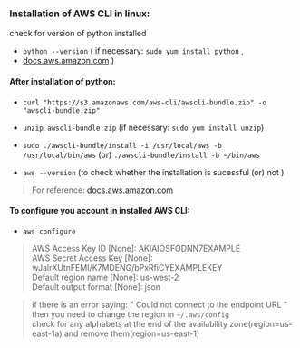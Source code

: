 ### Installation of AWS CLI in linux:

check for version of python installed
* ` python --version ` ( if necessary: `sudo yum install python` ,
* [docs.aws.amazon.com](https://docs.aws.amazon.com/cli/latest/userguide/awscli-install-linux-python.html) )



#### After installation of python:
* ` curl "https://s3.amazonaws.com/aws-cli/awscli-bundle.zip" -o "awscli-bundle.zip" `

* ` unzip awscli-bundle.zip ` (if necessary: `sudo yum install unzip`)

* ` sudo ./awscli-bundle/install -i /usr/local/aws -b /usr/local/bin/aws `     (or)   ` ./awscli-bundle/install -b ~/bin/aws `

* ` aws --version ` (to check whether the installation is sucessful (or) not )


>For reference: [docs.aws.amazon.com](https://docs.aws.amazon.com/cli/latest/userguide/awscli-install-bundle.html#install-bundle-user)



#### To configure you account in installed AWS CLI:
* `aws configure`
>AWS Access Key ID [None]: AKIAIOSFODNN7EXAMPLE   <br />
AWS Secret Access Key [None]: wJalrXUtnFEMI/K7MDENG/bPxRfiCYEXAMPLEKEY   <br />
Default region name [None]: us-west-2   <br />
Default output format [None]: json   <br />





>if there is an error saying: " Could not connect to the endpoint URL "
then you need to change the region in ` ~/.aws/config ` <br />
check for any alphabets at the end of the availability zone(region=us-east-1a) and remove them(region=us-east-1)
